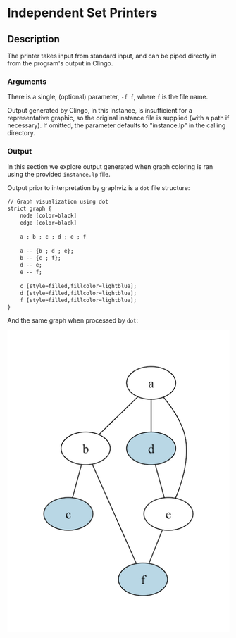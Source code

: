 # Independent Set Printers

## Description
The printer takes input from standard input, and can be piped directly in from the program's output in Clingo.

### Arguments
There is a single, (optional) parameter, `-f f`, where `f` is the file name.

Output generated by Clingo, in this instance, is insufficient for a representative graphic, so the original instance file is supplied (with a path if necessary). If omitted, the parameter defaults to "instance.lp" in the calling directory.

### Output

In this section we explore output generated when graph coloring is ran using the provided `instance.lp` file.

Output prior to interpretation by graphviz is a `dot` file structure:


```
// Graph visualization using dot
strict graph {
    node [color=black]
    edge [color=black]

    a ; b ; c ; d ; e ; f

    a -- {b ; d ; e};
    b -- {c ; f};
    d -- e;
    e -- f;

    c [style=filled,fillcolor=lightblue];
    d [style=filled,fillcolor=lightblue];
    f [style=filled,fillcolor=lightblue];
}
```

And the same graph when processed by `dot`:

![Provided Instance Output](../images/independent_set.png)
